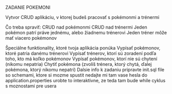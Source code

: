 ZADANIE POKEMONI

Vytvor CRUD aplikáciu, v ktorej budeš pracovať s pokémonmi a trénermi

Čo treba spraviť:
CRUD nad pokémonmi
CRUD nad trénermi
Jeden pokémon patrí práve jednému, alebo žiadnemu trénerovi
Jeden tréner môže mať viacero pokémonov

Špeciálne funktionality, ktoré tvoja aplikácia ponúka
Vypísať pokémonov, ktoré patria danému trénerovi
Vypísať trénerov, ktorí sú zoradení podľa toho, kto má koľko pokémonov
Vypísať pokémonov, ktorí nie sú chytení (nikomu nepatria)
Chytiť pokémona (zvolíš trénera, ktorý chytá, ďalej pokémona, ktorý nikomu nepatrí)
Dalsie info k zadaniu
pripravte init.sql file so schemami, ktore si mozme spustit
nedajte mi tam vase hesla do application.properties
urobte to interaktivne, ze teda tam bude while cyklus s moznostami pre usera